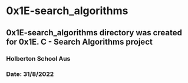 # 0x1E-search_algorithms
## 0x1E-search_algorithms directory was created for 0x1E. C - Search Algorithms project
### Holberton School Aus
### Date: 31/8/2022
